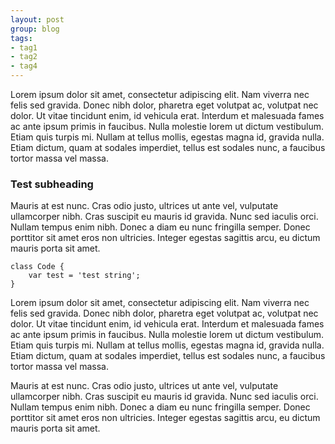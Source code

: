 ```yaml
---
layout: post
group: blog
tags:
- tag1
- tag2
- tag4
---
```


Lorem ipsum dolor sit amet, consectetur adipiscing elit. Nam viverra nec felis sed gravida. Donec nibh dolor, pharetra eget volutpat ac, volutpat nec dolor. Ut vitae tincidunt enim, id vehicula erat. Interdum et malesuada fames ac ante ipsum primis in faucibus. Nulla molestie lorem ut dictum vestibulum. Etiam quis turpis mi. Nullam at tellus mollis, egestas magna id, gravida nulla. Etiam dictum, quam at sodales imperdiet, tellus est sodales nunc, a faucibus tortor massa vel massa.

### Test subheading

Mauris at est nunc. Cras odio justo, ultrices ut ante vel, vulputate ullamcorper nibh. Cras suscipit eu mauris id gravida. Nunc sed iaculis orci. Nullam tempus enim nibh. Donec a diam eu nunc fringilla semper. Donec porttitor sit amet eros non ultricies. Integer egestas sagittis arcu, eu dictum mauris porta sit amet.

    class Code {
        var test = 'test string';
    }

Lorem ipsum dolor sit amet, consectetur adipiscing elit. Nam viverra nec felis sed gravida. Donec nibh dolor, pharetra eget volutpat ac, volutpat nec dolor. Ut vitae tincidunt enim, id vehicula erat. Interdum et malesuada fames ac ante ipsum primis in faucibus. Nulla molestie lorem ut dictum vestibulum. Etiam quis turpis mi. Nullam at tellus mollis, egestas magna id, gravida nulla. Etiam dictum, quam at sodales imperdiet, tellus est sodales nunc, a faucibus tortor massa vel massa.

Mauris at est nunc. Cras odio justo, ultrices ut ante vel, vulputate ullamcorper nibh. Cras suscipit eu mauris id gravida. Nunc sed iaculis orci. Nullam tempus enim nibh. Donec a diam eu nunc fringilla semper. Donec porttitor sit amet eros non ultricies. Integer egestas sagittis arcu, eu dictum mauris porta sit amet.
